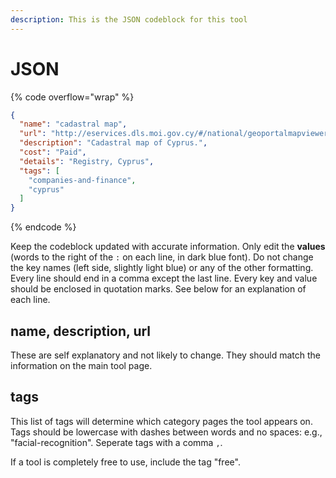 ```yaml
---
description: This is the JSON codeblock for this tool
---
```


# JSON

{% code overflow="wrap" %}
```json
{
  "name": "cadastral map",
  "url": "http://eservices.dls.moi.gov.cy/#/national/geoportalmapviewer",
  "description": "Cadastral map of Cyprus.",
  "cost": "Paid",
  "details": "Registry, Cyprus",
  "tags": [
    "companies-and-finance",
    "cyprus"
  ]
}
```
{% endcode %}

Keep the codeblock updated with accurate information. Only edit the **values** (words to the right of the `:` on each line, in dark blue font). Do not change the key names (left side, slightly light blue) or any of the other formatting. Every line should end in a comma except the last line. Every key and value should be enclosed in quotation marks. See below for an explanation of each line.&#x20;

## name, description, url

These are self explanatory and not likely to change. They should match the information on the main tool page.

## tags

This list of tags will determine which category pages the tool appears on. Tags should be lowercase with dashes between words and no spaces: e.g., "facial-recognition". Seperate tags with a comma `,`.

If a tool is completely free to use, include the tag "free".

